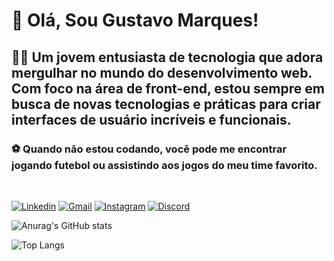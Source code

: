 # 👋 Olá, Sou Gustavo Marques!

 ## 👨‍💻 Um jovem entusiasta de tecnologia que adora mergulhar no mundo do desenvolvimento web. Com foco na área de front-end, estou sempre em busca de novas tecnologias e práticas para criar interfaces de usuário incríveis e funcionais.

### ⚽ Quando não estou codando, você pode me encontrar jogando futebol ou assistindo aos jogos do meu time favorito.

<br>

[![Linkedin](    https://img.shields.io/badge/LinkedIn-0077B5?style=for-the-badge&logo=linkedin&logoColor=white)](https://www.linkedin.com/in/gu-marques/)
[![Gmail](https://img.shields.io/badge/Gmail-D14836?style=for-the-badge&logo=gmail&logoColor=white)]()
[![Instagram](https://img.shields.io/badge/Instagram-%23E4405F.svg?style=for-the-badge&logo=Instagram&logoColor=white)](https://www.instagram.com/marquesgk_/)
[![Discord](https://img.shields.io/badge/Discord-7289DA?style=for-the-badge&logo=discord&logoColor=white)]()

![Anurag's GitHub stats](https://github-readme-stats.vercel.app/api?username=marquesTI&show_icons=true&theme=radical)

![Top Langs](https://github-readme-stats.vercel.app/api/top-langs/?username=marquesTI&layout=compact&theme=radical&text_color=fffefe&border_color=2e343b)



